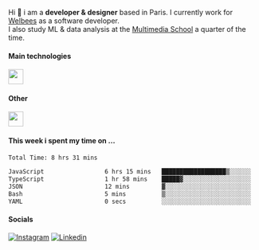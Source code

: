 Hi :wave: i am a **developer & designer** based in Paris. I currently work for [Welbees](https://www.welbees.com) as a software developer.<br /> I also study ML & data analysis at the [Multimedia School](https://www.ecole-multimedia.com/) a quarter of the time.

#### Main technologies
<img height="30" src="https://skillicons.dev/icons?i=js,ts,react,nextjs,threejs,nodejs,nestjs,laravel,mysql,git,docker" />

#### Other
<img height="30" src="https://skillicons.dev/icons?i=figma,ps,ai,ae,pr,blender,unreal,ableton" />

#### This week i spent my time on ...
<!--START_SECTION:waka-->

```txt
Total Time: 8 hrs 31 mins

JavaScript                 6 hrs 15 mins   ██████████████████▒░░░░░░   73.44 %
TypeScript                 1 hr 58 mins    █████▓░░░░░░░░░░░░░░░░░░░   23.08 %
JSON                       12 mins         ▓░░░░░░░░░░░░░░░░░░░░░░░░   02.37 %
Bash                       5 mins          ▒░░░░░░░░░░░░░░░░░░░░░░░░   01.09 %
YAML                       0 secs          ░░░░░░░░░░░░░░░░░░░░░░░░░   00.01 %
```

<!--END_SECTION:waka-->

#### Socials

<a href="https://www.instagram.com/maximelbv/" target="_blank">![Instagram](https://img.shields.io/badge/Instagram-E4405F?style=for-the-badge&logo=instagram&logoColor=white)</a>
<a href="https://www.linkedin.com/in/maxime-lefebvre-85b545199" target="_blank">![Linkedin](https://img.shields.io/badge/LinkedIn-0077B5?style=for-the-badge&logo=linkedin&logoColor=white)</a>

